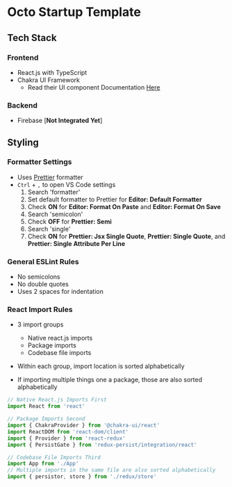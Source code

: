 # Octo Startup Template

## Tech Stack

### Frontend

- React.js with TypeScript
- Chakra UI Framework
  - Read their UI component Documentation [Here](https://v2.chakra-ui.com/docs/components)

### Backend

- Firebase [**Not Integrated Yet**]

## Styling

### Formatter Settings

- Uses [Prettier](https://marketplace.visualstudio.com/items?itemName=esbenp.prettier-vscode) formatter
- `Ctrl` + `,` to open VS Code settings
  1. Search 'formatter'
  2. Set default formatter to Prettier for **Editor: Default Formatter**
  3. Check **ON** for **Editor: Format On Paste** and **Editor: Format On Save**
  4. Search 'semicolon'
  5. Check **OFF** for **Prettier: Semi**
  6. Search 'single'
  7. Check **ON** for **Prettier: Jsx Single Quote**, **Prettier: Single Quote**, and **Prettier: Single Attribute Per Line**

### General ESLint Rules

- No semicolons
- No double quotes
- Uses 2 spaces for indentation

### React Import Rules

- 3 import groups

  - Native react.js imports
  - Package imports
  - Codebase file imports

- Within each group, import location is sorted alphabetically
- If importing multiple things one a package, those are also sorted alphabetically

```TypeScript
// Native React.js Imports First
import React from 'react'

// Package Imports Second
import { ChakraProvider } from '@chakra-ui/react'
import ReactDOM from 'react-dom/client'
import { Provider } from 'react-redux'
import { PersistGate } from 'redux-persist/integration/react'

// Codebase File Imports Third
import App from './App'
// Multiple imports in the same file are also sorted alphabetically
import { persistor, store } from './redux/store'
```
